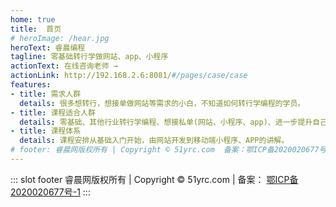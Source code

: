 ```yaml
---
home: true
title:  首页
# heroImage: /hear.jpg
heroText: 睿晨编程
tagline: 零基础转行学做网站、app、小程序
actionText: 在线咨询老师 →  
actionLink: http://192.168.2.6:8081/#/pages/case/case
features:
- title: 需求人群
  details: 很多想转行，想接单做网站等需求的小白，不知道如何转行学编程的学员。
- title: 课程适合人群
  details: 零基础、其他行业转行学编程、想接私单(网站、小程序、app)、进一步提升自己知识能力的人。
- title: 课程体系
  details: 课程安排从基础入门开始，由网站开发到移动端小程序、APP的讲解。
# footer: 睿晨网版权所有 | Copyright © 51yrc.com  备案：鄂ICP备2020020677号-1
---
```


<HomeActions />

::: slot footer
睿晨网版权所有 | Copyright © 51yrc.com  | 备案： [鄂ICP备2020020677号-1](https://beian.miit.gov.cn/#/Integrated/index)
:::


